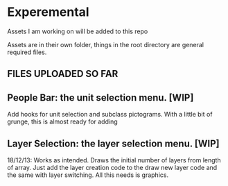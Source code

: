 Experemental
============

Assets I am working on will be added to this repo

Assets are in their own folder, things in the root directory are general required files.

FILES UPLOADED SO FAR
------------------

People Bar: the unit selection menu. [WIP]
---
Add hooks for unit selection and subclass pictograms. With a little bit of grunge, this is almost ready for adding

Layer Selection: the layer selection menu. [WIP]
---
18/12/13: Works as intended. Draws the initial number of layers from length of array. Just add the layer creation code to the draw new layer code and the same with layer switching. All this needs is graphics.
